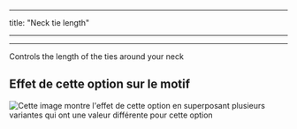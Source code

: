 - - -
title: "Neck tie length"
- - -

***

Controls the length of the ties around your neck

## Effet de cette option sur le motif

![Cette image montre l'effet de cette option en superposant plusieurs variantes qui ont une valeur différente pour cette option](bee_necktielength_sample.svg "Effet de cette option sur le motif")
